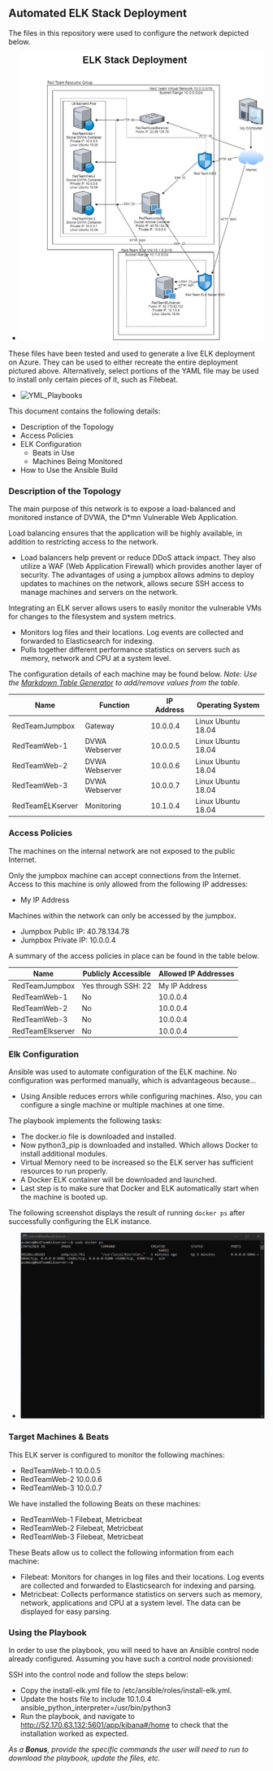 ## Automated ELK Stack Deployment

The files in this repository were used to configure the network depicted below.

- ![Images/ELK_Stack_Deployment.png](/Images/ELK_Stack_Deployment.png)

These files have been tested and used to generate a live ELK deployment on Azure. They can be used to either recreate the entire deployment pictured above. Alternatively, select portions of the YAML file may be used to install only certain pieces of it, such as Filebeat.

- ![YML_Playbooks](/YML_Playbooks/)

This document contains the following details:
- Description of the Topology
- Access Policies
- ELK Configuration
  - Beats in Use
  - Machines Being Monitored
- How to Use the Ansible Build


### Description of the Topology

The main purpose of this network is to expose a load-balanced and monitored instance of DVWA, the D*mn Vulnerable Web Application.

Load balancing ensures that the application will be highly available, in addition to restricting access to the network.
- Load balancers help prevent or reduce DDoS attack impact. They also utilize a WAF (Web Application Firewall) which provides another layer of security. The advantages of using a jumpbox allows admins to deploy updates to machines on the network, allows secure SSH access to manage machines and servers on the network.

Integrating an ELK server allows users to easily monitor the vulnerable VMs for changes to the filesystem and system metrics.
- Monitors log files and their locations. Log events are collected and forwarded to Elasticsearch for indexing.
- Pulls together different performance statistics on servers such as memory, network and CPU at a system level.

The configuration details of each machine may be found below.
_Note: Use the [Markdown Table Generator](http://www.tablesgenerator.com/markdown_tables) to add/remove values from the table_.

| Name             | Function       | IP Address | Operating System   |
|------------------|----------------|------------|--------------------|
| RedTeamJumpbox   | Gateway        | 10.0.0.4   | Linux Ubuntu 18.04 |
| RedTeamWeb-1     | DVWA Webserver | 10.0.0.5   | Linux Ubuntu 18.04 |
| RedTeamWeb-2     | DVWA Webserver | 10.0.0.6   | Linux Ubuntu 18.04 |
| RedTeamWeb-3     | DVWA Webserver | 10.0.0.7   | Linux Ubuntu 18.04 |
| RedTeamELKserver | Monitoring     | 10.1.0.4   | Linux Ubuntu 18.04 |

### Access Policies

The machines on the internal network are not exposed to the public Internet. 

Only the jumpbox machine can accept connections from the Internet. Access to this machine is only allowed from the following IP addresses:
- My IP Address

Machines within the network can only be accessed by the jumpbox.
- Jumpbox Public IP: 40.78.134.78
- Jumpbox Private IP: 10.0.0.4

A summary of the access policies in place can be found in the table below.

| Name             | Publicly Accessible | Allowed IP Addresses |
|------------------|---------------------|----------------------|
| RedTeamJumpbox   | Yes through SSH: 22 | My IP Address        |
| RedTeamWeb-1     | No                  | 10.0.0.4             |
| RedTeamWeb-2     | No                  | 10.0.0.4             |
| RedTeamWeb-3     | No                  | 10.0.0.4             |
| RedTeamElkserver | No                  | 10.0.0.4             |

### Elk Configuration

Ansible was used to automate configuration of the ELK machine. No configuration was performed manually, which is advantageous because...
- Using Ansible reduces errors while configuring machines. Also, you can configure a single machine or multiple machines at one time.

The playbook implements the following tasks:
- The docker.io file is downloaded and installed.
- Now python3_pip is downloaded and installed. Which allows Docker to install additional modules.
- Virtual Memory need to be increased so the ELK server has sufficient resources to run properly.
- A Docker ELK container will be downloaded and launched.
- Last step is to make sure that Docker and ELK automatically start when the machine is booted up.

The following screenshot displays the result of running `docker ps` after successfully configuring the ELK instance.

- ![Images/ELK_VM_Docker.png](/Images/ELK_VM_Docker.png)

### Target Machines & Beats
This ELK server is configured to monitor the following machines:
- RedTeamWeb-1 10.0.0.5
- RedTeamWeb-2 10.0.0.6
- RedTeamWeb-3 10.0.0.7

We have installed the following Beats on these machines:
- RedTeamWeb-1 Filebeat, Metricbeat
- RedTeamWeb-2 Filebeat, Metricbeat
- RedTeamWeb-3 Filebeat, Metricbeat

These Beats allow us to collect the following information from each machine:
- Filebeat: Monitors for changes in log files and their locations. Log events are collected and forwarded to Elasticsearch for indexing and parsing.
- Metricbeat: Collects performance statistics on servers such as memory, network, applications and CPU at a system level. The data can be displayed for easy parsing.

### Using the Playbook
In order to use the playbook, you will need to have an Ansible control node already configured. Assuming you have such a control node provisioned: 

SSH into the control node and follow the steps below:
- Copy the install-elk.yml file to /etc/ansible/roles/install-elk.yml.
- Update the hosts file to include 10.1.0.4 ansible_python_interpreter=/usr/bin/python3
- Run the playbook, and navigate to http://52.170.63.132:5601/app/kibana#/home to check that the installation worked as expected.

_As a **Bonus**, provide the specific commands the user will need to run to download the playbook, update the files, etc._
